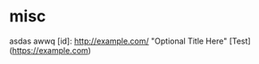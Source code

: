 # misc
asdas
awwq
[id]: http://example.com/  "Optional Title Here"
[Test] (<https://example.com>)


[AngularJS]: <http://angularjs.org>
